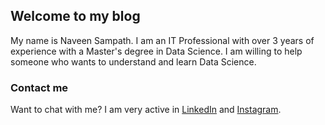 ## Welcome to my blog

My name is Naveen Sampath. I am an IT Professional with over 3 years of experience with a Master's degree in Data Science. I am willing to help someone who wants to understand and learn Data Science.

### Contact me

Want to chat with me? I am very active in [LinkedIn](https://www.linkedin.com/in/naveen-sampath/) and [Instagram](https://www.instagram.com/naveen_13_/).
